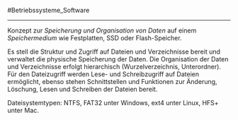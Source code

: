 #Betriebssysteme_Software 
***
Konzept zur *Speicherung und Organisation von Daten* auf einem *Speichermedium* wie Festplatten, SSD oder Flash-Speicher.

Es stell die Struktur und Zugriff auf Dateien und Verzeichnisse bereit und verwaltet die physische Speicherung der Daten. Die Organisation der Daten und Verzeichnisse erfolgt hierarchisch (Wurzelverzeichnis, Unterordner). Für den Dateizugriff werden Lese- und Schreibzugriff auf Dateien ermöglicht, ebenso stehen Schnittstellen und Funktionen zur Änderung, Löschung, Lesen und Schreiben der Dateien bereit.

Dateisystemtypen: NTFS, FAT32 unter Windows, ext4 unter Linux, HFS+ unter Mac.